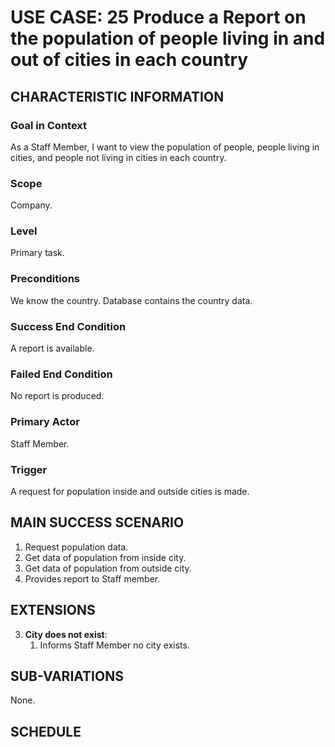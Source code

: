 # USE CASE: 25 Produce a Report on the population of people living in and out of cities in each country

## CHARACTERISTIC INFORMATION

### Goal in Context
As a Staff Member, I want to view the population of people, people living in cities, and people not living in cities in each country.


### Scope

Company.

### Level

Primary task.

### Preconditions

We know the country.  Database contains the country data.

### Success End Condition

A report is available.

### Failed End Condition

No report is produced.

### Primary Actor

Staff Member.

### Trigger

A request for population inside and outside cities is made.

## MAIN SUCCESS SCENARIO

1. Request population data.
2. Get data of population from inside city.
3. Get data of population from outside city.
4. Provides report to Staff member.

## EXTENSIONS

3. **City does not exist**:
    1. Informs Staff Member no city exists.

## SUB-VARIATIONS

None.

## SCHEDULE

